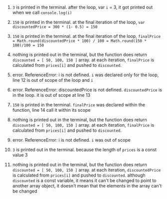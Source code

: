 1. `3` is printed in the terminal. after the loop, var `i` = 3, it got printed out when we call `console.log(i)`
2. `150` is printed in the terminal. at the final iteration of the loop, `var discountedPrice = 300 * (1- 0.5) = 150`
3. `150` is printed in the terminal. at the final iteration of the loop, `finalPrice = Math.round(discountedPrice * 100) / 100 = Math.round(150 * 100)/100 = 150`
4. nothing is printed out in the terminal, but the function does return `discounted = [ 50, 100, 150 ]` array. at each iteration, `finalPrice` is calculated from `prices[i]` and pushed to `discounted`.

5. error. ReferenceError: i is not defined. `i` was declared only for the loop, line 12 is out of scope of the loop and `i`
6. error. ReferenceError: discountedPrice is not defined. `discountedPrice` is in the loop. it is out of scope at line 13
7. `150` is printed in the terminal. `finalPrice` was declared within the function, line 14 call it within its scope
8. nothing is printed out in the terminal, but the function does return `discounted = [ 50, 100, 150 ]` array. at each iteration, `finalPrice` is calculated from `prices[i]` and pushed to `discounted`.
9. error. ReferenceError: i is not defined. `i` was out of scope
10. `3` is printed out in the terminal. because the length of `prices` is a const value 3
11. nothing is printed out in the terminal, but the function does return `discounted = [ 50, 100, 150 ]` array. at each iteration, `discountedPrice` is calculated from `prices[i]` and pushed to `discounted`. although `discounted` is a const variable, it means it can't be changed to point to another array object, it doesn't mean that the elements in the array can't be changed